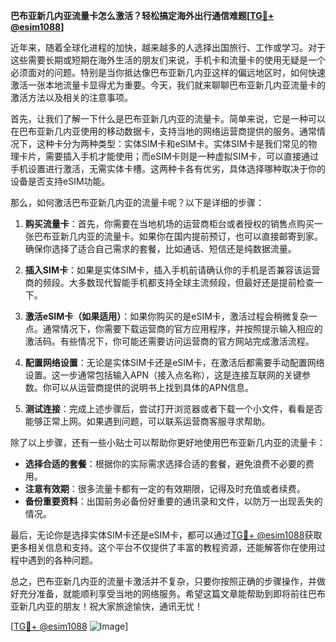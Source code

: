 **巴布亚新几内亚流量卡怎么激活？轻松搞定海外出行通信难题[[TG💪+ @esim1088](https://t.me/s/esim1088)]**

近年来，随着全球化进程的加快，越来越多的人选择出国旅行、工作或学习。对于这些需要长期或短期在海外生活的朋友们来说，手机卡和流量卡的使用无疑是一个必须面对的问题。特别是当你抵达像巴布亚新几内亚这样的偏远地区时，如何快速激活一张本地流量卡显得尤为重要。今天，我们就来聊聊巴布亚新几内亚流量卡的激活方法以及相关的注意事项。

首先，让我们了解一下什么是巴布亚新几内亚的流量卡。简单来说，它是一种可以在巴布亚新几内亚使用的移动数据卡，支持当地的网络运营商提供的服务。通常情况下，这种卡分为两种类型：实体SIM卡和eSIM卡。实体SIM卡是我们常见的物理卡片，需要插入手机才能使用；而eSIM卡则是一种虚拟SIM卡，可以直接通过手机设置进行激活，无需实体卡槽。这两种卡各有优劣，具体选择哪种取决于你的设备是否支持eSIM功能。

那么，如何激活巴布亚新几内亚的流量卡呢？以下是详细的步骤：

1. **购买流量卡**：首先，你需要在当地机场的运营商柜台或者授权的销售点购买一张巴布亚新几内亚的流量卡。如果你在国内提前预订，也可以直接邮寄到家。确保你选择了适合自己需求的套餐，比如通话、短信还是纯数据流量。

2. **插入SIM卡**：如果是实体SIM卡，插入手机前请确认你的手机是否兼容该运营商的频段。大多数现代智能手机都支持全球主流频段，但最好还是提前检查一下。

3. **激活eSIM卡（如果适用）**：如果你购买的是eSIM卡，激活过程会稍微复杂一点。通常情况下，你需要下载运营商的官方应用程序，并按照提示输入相应的激活码。有些情况下，你可能还需要访问运营商的官方网站完成激活流程。

4. **配置网络设置**：无论是实体SIM卡还是eSIM卡，在激活后都需要手动配置网络设置。这一步通常包括输入APN（接入点名称），这是连接互联网的关键参数。你可以从运营商提供的说明书上找到具体的APN信息。

5. **测试连接**：完成上述步骤后，尝试打开浏览器或者下载一个小文件，看看是否能够正常上网。如果遇到问题，可以联系运营商客服寻求帮助。

除了以上步骤，还有一些小贴士可以帮助你更好地使用巴布亚新几内亚的流量卡：

- **选择合适的套餐**：根据你的实际需求选择合适的套餐，避免浪费不必要的费用。
- **注意有效期**：很多流量卡都有一定的有效期限，记得及时充值或者续费。
- **备份重要资料**：出国前务必备份好重要的通讯录和文件，以防万一出现丢失的情况。

最后，无论你是选择实体SIM卡还是eSIM卡，都可以通过[TG💪+ @esim1088](https://t.me/s/esim1088)获取更多相关信息和支持。这个平台不仅提供了丰富的教程资源，还能解答你在使用过程中遇到的各种问题。

总之，巴布亚新几内亚的流量卡激活并不复杂，只要你按照正确的步骤操作，并做好充分准备，就能顺利享受当地的网络服务。希望这篇文章能帮助到即将前往巴布亚新几内亚的朋友！祝大家旅途愉快，通讯无忧！

[[TG💪+ @esim1088](https://t.me/s/esim1088) ![Image](https://i.postimg.cc/4NQfJmqS/Snipaste-2025-05-13-00-14-12.png)]